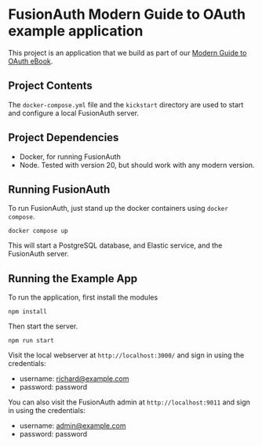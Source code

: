# FusionAuth Modern Guide to OAuth example application

This project is an application that we build as part of our [Modern Guide to OAuth eBook](https://fusionauth.io/articles/oauth/modern-guide-to-oauth). 

## Project Contents

The `docker-compose.yml` file and the `kickstart` directory are used to start and configure a local FusionAuth server.

## Project Dependencies

* Docker, for running FusionAuth
* Node. Tested with version 20, but should work with any modern version. 

## Running FusionAuth
To run FusionAuth, just stand up the docker containers using `docker compose`.

```shell
docker compose up
```

This will start a PostgreSQL database, and Elastic service, and the FusionAuth server.

## Running the Example App
To run the application, first install the modules

```shell
npm install
```
Then start the server.

```shell
npm run start
```

Visit the local webserver at `http://localhost:3000/` and sign in using the credentials:

* username: richard@example.com
* password: password

You can also visit the FusionAuth admin at `http://localhost:9011` and sign in using the credentials:

* username: admin@example.com
* password: password

